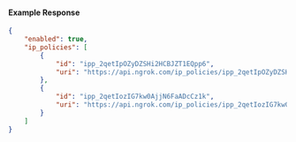 <!-- Code generated for API Clients. DO NOT EDIT. -->

#### Example Response

```json
{
	"enabled": true,
	"ip_policies": [
		{
			"id": "ipp_2qetIpOZyDZSHi2HCBJZT1EQpp6",
			"uri": "https://api.ngrok.com/ip_policies/ipp_2qetIpOZyDZSHi2HCBJZT1EQpp6"
		},
		{
			"id": "ipp_2qetIozIG7kw0AjjN6FaADcCz1k",
			"uri": "https://api.ngrok.com/ip_policies/ipp_2qetIozIG7kw0AjjN6FaADcCz1k"
		}
	]
}
```
